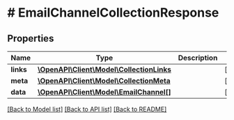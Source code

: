 # # EmailChannelCollectionResponse

## Properties

Name | Type | Description | Notes
------------ | ------------- | ------------- | -------------
**links** | [**\OpenAPI\Client\Model\CollectionLinks**](CollectionLinks.md) |  | [optional]
**meta** | [**\OpenAPI\Client\Model\CollectionMeta**](CollectionMeta.md) |  | [optional]
**data** | [**\OpenAPI\Client\Model\EmailChannel[]**](EmailChannel.md) |  | [optional]

[[Back to Model list]](../../README.md#models) [[Back to API list]](../../README.md#endpoints) [[Back to README]](../../README.md)

